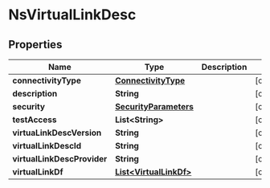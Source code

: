 
# NsVirtualLinkDesc

## Properties
Name | Type | Description | Notes
------------ | ------------- | ------------- | -------------
**connectivityType** | [**ConnectivityType**](ConnectivityType.md) |  |  [optional]
**description** | **String** |  |  [optional]
**security** | [**SecurityParameters**](SecurityParameters.md) |  |  [optional]
**testAccess** | **List&lt;String&gt;** |  |  [optional]
**virtuaLinkDescVersion** | **String** |  |  [optional]
**virtualLinkDescId** | **String** |  |  [optional]
**virtualLinkDescProvider** | **String** |  |  [optional]
**virtualLinkDf** | [**List&lt;VirtualLinkDf&gt;**](VirtualLinkDf.md) |  |  [optional]



